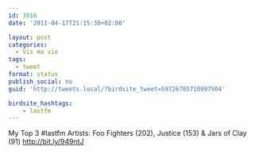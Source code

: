 ```yaml
---
id: 3916
date: '2011-04-17T21:15:30+02:00'

layout: post
categories:
  - Vis ma vie
tags:
  - tweet
format: status
publish_social: no
guid: 'http://tweets.local/?birdsite_tweet=59726705710997504'

birdsite_hashtags:
    - lastfm
---
```


My Top 3 #lastfm Artists: Foo Fighters (202), Justice (153) &amp; Jars of Clay (91) http://bit.ly/949ntJ